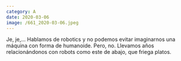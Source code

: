 ```yaml
--- 
category: A 
date: 2020-03-06 
image: /661_2020-03-06.jpeg 
--- 
```


Je, je,... Hablamos de robotics y no podemos evitar imaginarnos una máquina con forma de humanoide. Pero, no. Llevamos años relacionándonos con robots como este de abajo, que friega platos.